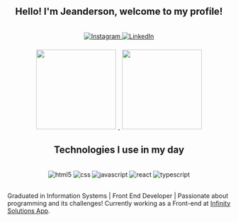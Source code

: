   <div align="center">
  <h2>Hello! I'm Jeanderson, welcome to my profile!</h2>
  </div>
 </br>
 <div align="center">
  <a href="https://instagram.com/jeandersonsantos16">
    <img src="https://img.shields.io/badge/Instagram-E4405F?style=for-the-badge&logo=instagram&logoColor=white" alt="Instagram" />
  </a>
  <a href="https://www.linkedin.com/in/jeanderson-santos-456a3691/">
    <img src="https://img.shields.io/badge/LinkedIn-0077B5?style=for-the-badge&logo=linkedin&logoColor=white" alt="LinkedIn" />
  </a>
</div>
</br>
<div align="center">
  <a href="https://github.com/JeandersonSantos">
    <img height="180em" style="padding:5" src="https://github-readme-stats.vercel.app/api/?username=JeandersonSantos&rank_icon=github&layout=normal&card_width=400&theme=graywhite" />
  </a>
  <a href="https://github.com/JeandersonSantos">
    <img height="180em" style="padding:5" src="https://github-readme-stats.vercel.app/api/top-langs/?username=JeandersonSantos&layout=normal&card_width=510&theme=graywhite" />
  </a>
</div>
<div align="center">
 <h2>Technologies I use in my day</h2> 
  
  <div style="display: inline_block"><br/>
  <img aling="center" alt="html5" src="https://img.shields.io/badge/HTML-239120?style=for-the-badge&logo=html5&logoColor=white"/>
  <img aling="center" alt="css" src="https://img.shields.io/badge/CSS-239120?&style=for-the-badge&logo=css3&logoColor=white"/>
  <img aling="center" alt="javascript" src="https://img.shields.io/badge/JavaScript-F7DF1E?style=for-the-badge&logo=javascript&logoColor=black"/>
  <img aling="center" alt="react" src="https://img.shields.io/badge/React-20232A?style=for-the-badge&logo=react&logoColor=61DAFB"/>
  <img aling="center" alt="typescript" src="https://img.shields.io/badge/TypeScript-007ACC?style=for-the-badge&logo=typescript&logoColor=white"/>
  </div>
  </div>
 <br/>

Graduated in Information Systems | Front End Developer | Passionate about programming and its challenges!
Currently working as a Front-end at [Infinity Solutions App](https://infinitysolutionsapp.com/).
